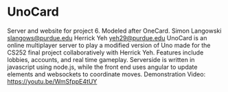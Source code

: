 # UnoCard
Server and website for project 6.  Modeled after OneCard.
Simon Langowski slangows@purdue.edu
Herrick Yeh yeh29@purdue.edu
UnoCard is an online multiplayer server to play a modified version of Uno made for the CS252 final project collaboratively with Herrick Yeh. Features include lobbies, accounts, and real time gameplay. Serverside is written in javascript using node.js, while the front end uses angular to update elements and websockets to coordinate moves.
Demonstration Video: https://youtu.be/WmSfppE4tUY
